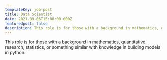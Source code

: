 ```yaml
---
templateKey: job-post
title: Data Scientist
date: 2021-09-06T15:00:00.000Z
featuredpost: false
description: This role is for those with a background in mathematics, quantitative research, statistics, or something similar with knowledge in building models in python.
---
```


This role is for those with a background in mathematics, quantitative research, statistics, or something similar with knowledge in building models in python.